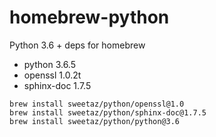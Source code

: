 # homebrew-python

Python 3.6 + deps for homebrew

* python 3.6.5
* openssl 1.0.2t
* sphinx-doc 1.7.5

```
brew install sweetaz/python/openssl@1.0
brew install sweetaz/python/sphinx-doc@1.7.5
brew install sweetaz/python/python@3.6
```
